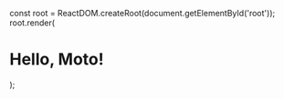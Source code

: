 const root = ReactDOM.createRoot(document.getElementById('root'));
root.render(<h1>Hello, Moto!</h2>);

